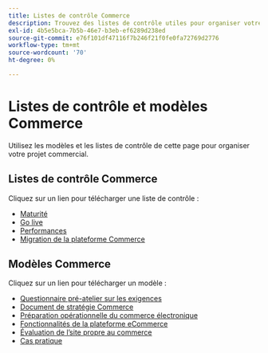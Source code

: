 ```yaml
---
title: Listes de contrôle Commerce
description: Trouvez des listes de contrôle utiles pour organiser votre projet d’e-commerce.
exl-id: 4b5e5bca-7b5b-46e7-b3eb-ef6289d238ed
source-git-commit: e76f101df47116f7b246f21f0fe0fa72769d2776
workflow-type: tm+mt
source-wordcount: '70'
ht-degree: 0%

---
```


# Listes de contrôle et modèles Commerce

Utilisez les modèles et les listes de contrôle de cette page pour organiser votre projet commercial.

## Listes de contrôle Commerce

Cliquez sur un lien pour télécharger une liste de contrôle :

- [Maturité](../../assets/playbooks/checklists/maturity.pptx)
- [Go live](../../assets/playbooks/checklists/go-live.pptx)
- [Performances](../../assets/playbooks/checklists/performance.pptx)
- [Migration de la plateforme Commerce](../../assets/playbooks/checklists/commerce-platform-migration.pptx)

## Modèles Commerce

Cliquez sur un lien pour télécharger un modèle :

- [Questionnaire pré-atelier sur les exigences](../../assets/playbooks/templates/requirements-questionnaire.pptx)
- [Document de stratégie Commerce](../../assets/playbooks/templates/commerce-strategy-document.pptx)
- [Préparation opérationnelle du commerce électronique](../../assets/playbooks/templates/ecommerce-operational-readiness.pptx)
- [Fonctionnalités de la plateforme eCommerce](../../assets/playbooks/templates/ecommerce-platform-features.pptx)
- [Évaluation de l’site propre au commerce](../../assets/playbooks/templates/merchant-self-site-assessment.pptx)
- [Cas pratique](../../assets/playbooks/templates/use-case.pptx)

